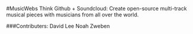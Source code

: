 #MusicWebs
Think Github + Soundcloud: Create open-source multi-track musical pieces with musicians from all over the world.

###Contributers:
David Lee
Noah Zweben
